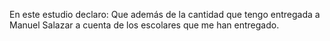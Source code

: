 En este estudio declaro: Que además de la cantidad que tengo entregada a Manuel Salazar a cuenta de los escolares que me han entregado.
